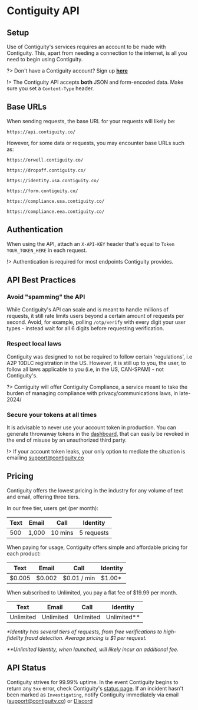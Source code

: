 # Contiguity API

## Setup
Use of Contiguity's services requires an account to be made with Contiguity. This, apart from needing a connection to the internet, is all you need to begin using Contiguity.

?> Don't have a Contiguity account? Sign up **[here](https://contiguity.co/onboard)**

!> The Contiguity API accepts **both** JSON and form-encoded data. Make sure you set a `Content-Type` header.

## Base URLs
When sending requests, the base URL for your requests will likely be:
```
https://api.contiguity.co/
```

However, for some data or requests, you may encounter base URLs such as:
```
https://orwell.contiguity.co/
```
```
https://dropoff.contiguity.co/
```
```
https://identity.usa.contiguity.co/
```
```
https://form.contiguity.co/
```
```
https://compliance.usa.contiguity.co/
```
```
https://compliance.eea.contiguity.co/
```

## Authentication
When using the API, attach an `X-API-KEY` header that's equal to `Token YOUR_TOKEN_HERE` in each request.

!> Authentication is required for most endpoints Contiguity provides.

## API Best Practices

### Avoid "spamming" the API
While Contiguity's API can scale and is meant to handle millions of requests, it still rate limits users beyond a certain amount of requests per second. Avoid, for example, polling `/otp/verify` with every digit your user types - instead wait for all 6 digits before requesting verification.

### Respect local laws
Contiguity was designed to not be required to follow certain 'regulations', i.e A2P 10DLC registration in the US. However, it is still up to you, the user, to follow all laws applicable to you (i.e, in the US, CAN-SPAM) - not Contiguity's.

?> Contiguity will offer Contiguity Compliance, a service meant to take the burden of managing compliance with privacy/communications laws, in late-2024/

### Secure your tokens at all times
It is advisable to never use your account token in production. You can generate throwaway tokens in the [dashboard](https://contiguity.co/dashboard), that can easily be revoked in the end of misuse by an unauthorized third party.

!> If your account token leaks, your only option to mediate the situation is emailing support@contiguity.co

## Pricing
Contiguity offers the lowest pricing in the industry for any volume of text and email, offering three tiers.

In our free tier, users get (per month):

| Text   	| Email  	| Call  	| Identity 	|
|--------	|--------	|-------	|----------	|
| 500 	|1,000 	| 10 mins	| 5 requests    	|

When paying for usage, Contiguity offers simple and affordable pricing for each product:

| Text   	| Email  	| Call  	| Identity 	|
|--------	|--------	|-------	|----------	|
| $0.005 	| $0.002 	| $0.01 / min 	| $1.00*    	|

When subscribed to Unlimited, you pay a flat fee of $19.99 per month.

| Text   	| Email  	| Call  	| Identity 	|
|--------	|--------	|-------	|----------	|
| Unlimited 	| Unlimited 	| Unlimited 	| Unlimited**  	|

_*Identity has several tiers of requests, from free verifications to high-fidelity fraud detection. Average pricing is $1 per request._

_**Unlimited Identity, when launched, will likely incur an additional fee._

## API Status
Contiguity strives for 99.99% uptime. In the event Contiguity begins to return any `5xx` error, check Contiguity's [status page](https://status.contiguity.co). If an incident hasn't been marked as `Investigating`, notify Contiguity immediately via email (support@contiguity.co) or [Discord](https://discord.gg/pCuTaY84Vy)